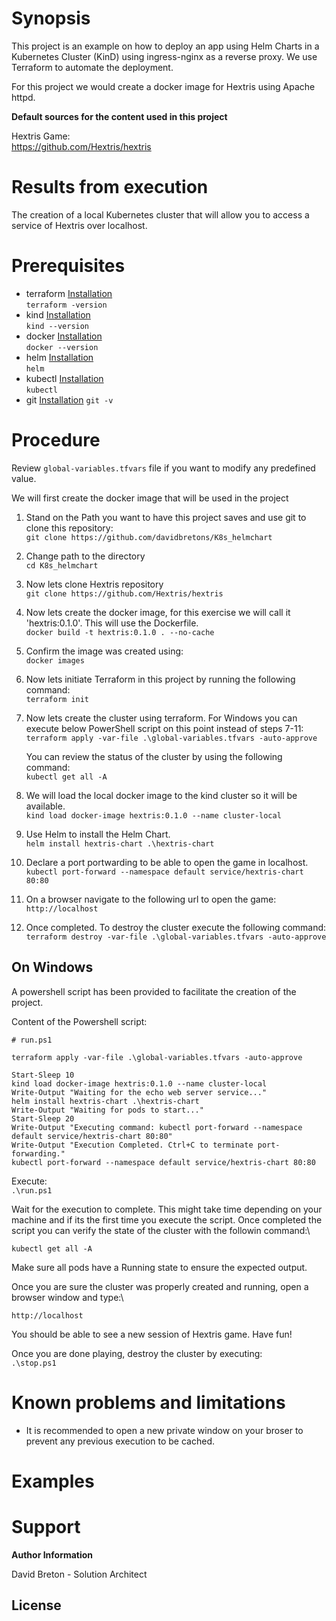 
# Synopsis

This project is an example on how to deploy an app using Helm Charts in a Kubernetes Cluster (KinD) using ingress-nginx as a reverse proxy. We use Terraform to automate the deployment.

For this project we would create a docker image for Hextris using Apache httpd.

**Default sources for the content used in this project**

Hextris Game:\
https://github.com/Hextris/hextris


# Results from execution

The creation of a local Kubernetes cluster that will allow you to access a service of Hextris over localhost. 

# Prerequisites

* terraform [Installation](https://developer.hashicorp.com/terraform/tutorials/aws-get-started/install-cli)\
`terraform -version`
* kind [Installation](https://kind.sigs.k8s.io/docs/user/quick-start/#installation)\
`kind --version`
* docker [Installation](https://docs.docker.com/get-docker/)\
`docker --version`
* helm [Installation](https://helm.sh/docs/intro/install/)\
`helm`
* kubectl [Installation](https://kubernetes.io/docs/tasks/tools/#kubectl)\
`kubectl`
* git [Installation](https://git-scm.com/downloads)
`git -v`

# Procedure

Review `global-variables.tfvars` file if you want to modify any predefined value.

We will first create the docker image that will be used in the project

1) Stand on the Path you want to have this project saves and use git to clone this repository:\
`git clone https://github.com/davidbretons/K8s_helmchart`

2) Change path to the directory\
`cd K8s_helmchart`

3) Now lets clone Hextris repository\
`git clone https://github.com/Hextris/hextris`

4) Now lets create the docker image, for this exercise we will call it 'hextris:0.1.0'. This will use the Dockerfile.\
`docker build -t hextris:0.1.0 . --no-cache`

5) Confirm the image was created using:\
`docker images`

6) Now lets initiate Terraform in this project by running the following command:\
`terraform init`



7) Now lets create the cluster using terraform. For Windows you can execute below PowerShell script on this point instead of steps 7-11:\
`terraform apply -var-file .\global-variables.tfvars -auto-approve`

    You can review the status of the cluster by using the following command:\
    `kubectl get all -A`

8) We will load the local docker image to the kind cluster so it will be available.\
`kind load docker-image hextris:0.1.0 --name cluster-local`

9) Use Helm to install the Helm Chart.\
`helm install hextris-chart .\hextris-chart`

10) Declare a port portwarding to be able to open the game in localhost.\
`kubectl port-forward --namespace default service/hextris-chart 80:80`

11) On a browser navigate to the following url to open the game:\
`http://localhost`

12) Once completed. To destroy the cluster execute the following command:\
`terraform destroy -var-file .\global-variables.tfvars -auto-approve`

## On Windows

A powershell script has been provided to facilitate the creation of the project. 

Content of the Powershell script:

```
# run.ps1

terraform apply -var-file .\global-variables.tfvars -auto-approve

Start-Sleep 10
kind load docker-image hextris:0.1.0 --name cluster-local
Write-Output "Waiting for the echo web server service..."
helm install hextris-chart .\hextris-chart
Write-Output "Waiting for pods to start..."
Start-Sleep 20
Write-Output "Executing command: kubectl port-forward --namespace default service/hextris-chart 80:80"
Write-Output "Execution Completed. Ctrl+C to terminate port-forwarding."
kubectl port-forward --namespace default service/hextris-chart 80:80
```

Execute: \
`.\run.ps1`

Wait for the execution to complete. This might take time depending on your machine and if its the first time you execute the script. Once completed the script you can verify the state of the cluster with the followin command:\

`kubectl get all -A`

Make sure all pods have a Running state to ensure the expected output.

Once you are sure the cluster was properly created and running, open a browser window and type:\

`http://localhost`

You should be able to see a new session of Hextris game. Have fun!

Once you are done playing, destroy the cluster by executing:\
`.\stop.ps1`


# Known problems and limitations

* It is recommended to open a new private window on your broser to prevent any previous execution to be cached.


# Examples

# Support

**Author Information**

David Breton - Solution Architect

## License
